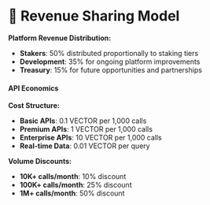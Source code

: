 # 🎁 Revenue Sharing Model

**Platform Revenue Distribution:**

* **Stakers**: 50% distributed proportionally to staking tiers
* **Development**: 35% for ongoing platform improvements
* **Treasury**: 15% for future opportunities and partnerships

#### API Economics

**Cost Structure:**

* **Basic APIs**: 0.1 VECTOR per 1,000 calls
* **Premium APIs**: 1 VECTOR per 1,000 calls
* **Enterprise APIs**: 10 VECTOR per 1,000 calls
* **Real-time Data**: 0.01 VECTOR per query

**Volume Discounts:**

* **10K+ calls/month**: 10% discount
* **100K+ calls/month**: 25% discount
* **1M+ calls/month**: 50% discount
